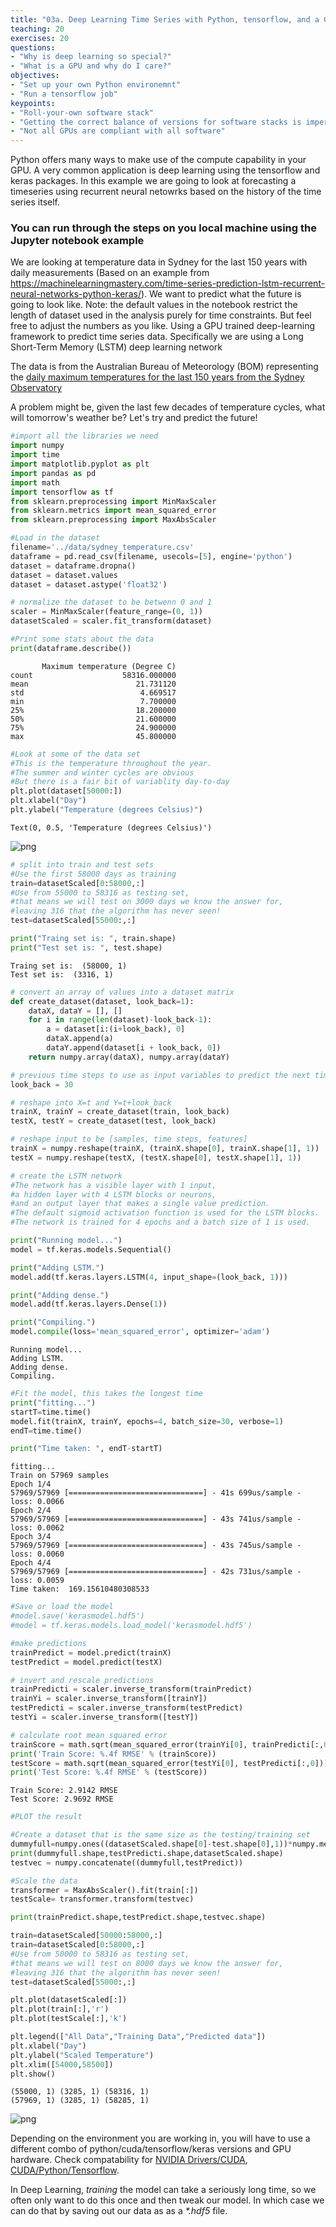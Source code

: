 ```yaml
---
title: "03a. Deep Learning Time Series with Python, tensorflow, and a GPU"
teaching: 20
exercises: 20
questions:
- "Why is deep learning so special?"
- "What is a GPU and why do I care?"
objectives:
- "Set up your own Python environemnt"
- "Run a tensorflow job"
keypoints:
- "Roll-your-own software stack"
- "Getting the correct balance of versions for software stacks is imperative"
- "Not all GPUs are compliant with all software"
---
```


Python offers many ways to make use of the compute capability in your GPU. A very common application is deep learning using the tensorflow and keras packages. In this example we are going to look at forecasting a timeseries using recurrent neural netowrks based on the history of the time series itself.

### You can run through the steps on you local machine using the Jupyter notebook example

We are looking at temperature data in Sydney for the last 150 years with daily measurements (Based on an example from 
https://machinelearningmastery.com/time-series-prediction-lstm-recurrent-neural-networks-python-keras/). We want to predict what the future is going to look like. Note: the default values in the notebook restrict the length of dataset used in the analysis purely for time constraints. But feel free to adjust the numbers as you like. Using a GPU trained deep-learning framework to predict time series data. Specifically we are using a Long Short-Term Memory (LSTM) deep learning network

The data is from the Australian Bureau of Meteorology (BOM) representing the [daily maximum temperatures for the last 150 years from the Sydney Observatory](http://www.bom.gov.au/jsp/ncc/cdio/weatherData/av?p_nccObsCode=122&p_display_type=dailyDataFile&p_startYear=&p_c=&p_stn_num=066062)

A problem might be, given the last few decades of temperature cycles, what will tomorrow's weather be? Let's try and predict the future!


```python
#import all the libraries we need
import numpy
import time
import matplotlib.pyplot as plt
import pandas as pd
import math
import tensorflow as tf
from sklearn.preprocessing import MinMaxScaler
from sklearn.metrics import mean_squared_error
from sklearn.preprocessing import MaxAbsScaler 
```


```python
#Load in the dataset
filename='../data/sydney_temperature.csv'
dataframe = pd.read_csv(filename, usecols=[5], engine='python')
dataset = dataframe.dropna()
dataset = dataset.values
dataset = dataset.astype('float32')

# normalize the dataset to be betwenn 0 and 1
scaler = MinMaxScaler(feature_range=(0, 1))
datasetScaled = scaler.fit_transform(dataset)
```


```python
#Print some stats about the data
print(dataframe.describe())
```

           Maximum temperature (Degree C)
    count                    58316.000000
    mean                        21.731120
    std                          4.669517
    min                          7.700000
    25%                         18.200000
    50%                         21.600000
    75%                         24.900000
    max                         45.800000



```python
#Look at some of the data set
#This is the temperature throughout the year.
#The summer and winter cycles are obvious
#But there is a fair bit of variablity day-to-day
plt.plot(dataset[50000:])
plt.xlabel("Day")
plt.ylabel("Temperature (degrees Celsius)")
```




    Text(0, 0.5, 'Temperature (degrees Celsius)')




![png](../fig/fig-03DL-temperature.png)



```python
# split into train and test sets
#Use the first 58000 days as training
train=datasetScaled[0:58000,:]
#Use from 55000 to 58316 as testing set, 
#that means we will test on 3000 days we know the answer for, 
#leaving 316 that the algorithm has never seen!
test=datasetScaled[55000:,:]

print("Traing set is: ", train.shape)
print("Test set is: ", test.shape)
```

    Traing set is:  (58000, 1)
    Test set is:  (3316, 1)



```python
# convert an array of values into a dataset matrix
def create_dataset(dataset, look_back=1):
	dataX, dataY = [], []
	for i in range(len(dataset)-look_back-1):
		a = dataset[i:(i+look_back), 0]
		dataX.append(a)
		dataY.append(dataset[i + look_back, 0])
	return numpy.array(dataX), numpy.array(dataY)

# previous time steps to use as input variables to predict the next time period
look_back = 30 

# reshape into X=t and Y=t+look_back
trainX, trainY = create_dataset(train, look_back)
testX, testY = create_dataset(test, look_back)

# reshape input to be [samples, time steps, features]
trainX = numpy.reshape(trainX, (trainX.shape[0], trainX.shape[1], 1))
testX = numpy.reshape(testX, (testX.shape[0], testX.shape[1], 1))
```


```python
# create the LSTM network
#The network has a visible layer with 1 input, 
#a hidden layer with 4 LSTM blocks or neurons, 
#and an output layer that makes a single value prediction. 
#The default sigmoid activation function is used for the LSTM blocks. 
#The network is trained for 4 epochs and a batch size of 1 is used.

print("Running model...")
model = tf.keras.models.Sequential()

print("Adding LSTM.")
model.add(tf.keras.layers.LSTM(4, input_shape=(look_back, 1)))

print("Adding dense.")
model.add(tf.keras.layers.Dense(1))

print("Compiling.")
model.compile(loss='mean_squared_error', optimizer='adam')
```

    Running model...
    Adding LSTM.
    Adding dense.
    Compiling.



```python
#Fit the model, this takes the longest time
print("fitting...")
startT=time.time()
model.fit(trainX, trainY, epochs=4, batch_size=30, verbose=1)
endT=time.time()

print("Time taken: ", endT-startT)
```

    fitting...
    Train on 57969 samples
    Epoch 1/4
    57969/57969 [==============================] - 41s 699us/sample - loss: 0.0066
    Epoch 2/4
    57969/57969 [==============================] - 43s 741us/sample - loss: 0.0062
    Epoch 3/4
    57969/57969 [==============================] - 43s 745us/sample - loss: 0.0060
    Epoch 4/4
    57969/57969 [==============================] - 42s 731us/sample - loss: 0.0059
    Time taken:  169.15610480308533



```python
#Save or load the model
#model.save('kerasmodel.hdf5')
#model = tf.keras.models.load_model('kerasmodel.hdf5')
```


```python
#make predictions
trainPredict = model.predict(trainX)
testPredict = model.predict(testX)

# invert and rescale predictions
trainPredicti = scaler.inverse_transform(trainPredict)
trainYi = scaler.inverse_transform([trainY])
testPredicti = scaler.inverse_transform(testPredict)
testYi = scaler.inverse_transform([testY])

# calculate root mean squared error
trainScore = math.sqrt(mean_squared_error(trainYi[0], trainPredicti[:,0]))
print('Train Score: %.4f RMSE' % (trainScore))
testScore = math.sqrt(mean_squared_error(testYi[0], testPredicti[:,0]))
print('Test Score: %.4f RMSE' % (testScore))

```

    Train Score: 2.9142 RMSE
    Test Score: 2.9692 RMSE



```python
#PLOT the result

#Create a dataset that is the same size as the testing/training set 
dummyfull=numpy.ones((datasetScaled.shape[0]-test.shape[0],1))*numpy.mean(testPredict)
print(dummyfull.shape,testPredicti.shape,datasetScaled.shape)
testvec = numpy.concatenate((dummyfull,testPredict))

#Scale the data
transformer = MaxAbsScaler().fit(train[:])
testScale= transformer.transform(testvec)

print(trainPredict.shape,testPredict.shape,testvec.shape)

train=datasetScaled[50000:58000,:]
train=datasetScaled[0:58000,:]
#Use from 50000 to 58316 as testing set, 
#that means we will test on 8000 days we know the answer for, 
#leaving 316 that the algorithm has never seen!
test=datasetScaled[55000:,:]

plt.plot(datasetScaled[:])
plt.plot(train[:],'r')
plt.plot(testScale[:],'k')

plt.legend(["All Data","Training Data","Predicted data"])
plt.xlabel("Day")
plt.ylabel("Scaled Temperature")
plt.xlim([54000,58500])
plt.show()
```

    (55000, 1) (3285, 1) (58316, 1)
    (57969, 1) (3285, 1) (58285, 1)



![png](../fig/fig-03DL-prediction.png)





Depending on the environment you are working in, you will have to use a different combo of python/cuda/tensorflow/keras versions and GPU hardware. Check compatability for [NVIDIA Drivers/CUDA](https://docs.nvidia.com/deploy/cuda-compatibility/index.html), [CUDA/Python/Tensorflow](https://www.tensorflow.org/install/source#tested_build_configurations).

In Deep Learning, *training* the model can take a seriously long time, so we often only want to do this once and then tweak our model. In which case we can do that by saving out our data as as a *\*.hdf5* file. 




